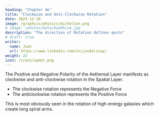 ```yaml
---
heading: "Chapter 4e"
title: "Clockwise and Anti-Clockwise Rotation"
date: 2023-12-10
image: /graphics/physics/michelson.png
# image: /photos/meta/buddhism.jpg
description: "The direction of Rotation defines qosts"
# draft: true
writer:
  name: Juan
  url: https://www.linkedin.com/in/jundalisay/
weight: 22
icon: /icons/spmat.png
---
```



The Positive and Negative Polarity of the Aethereal Layer manifests as clockwise and anti-clockwise rotation in the Spatial Layer. 

- The clockwise rotation represents the Negative Force 
- The anticlockwise rotation represents the Positive Force

This is most obviously seen in the rotation of high-energy galaxies which create long spiral arms.

